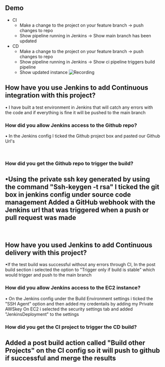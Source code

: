 ## Demo
- CI
  - Make a change to the project on your feature branch -> push changes to repo
  - Show pipeline running in Jenkins -> Show main branch has been updated
- CD
  - Make a change to the project on your feature branch -> push changes to repo
  - Show pipeline running in Jenkins -> Show ci pipeline triggers build pipeline
  - Show updated instance
![Recording](Recording.gif)


## How have you use Jenkins to add Continuous integration with this project?

• I have built a test environment in Jenkins that will catch any errors with the code and if everything is fine it will be pushed to 
the main branch​

### How did you allow Jenkins access to the Github repo?

• In the Jenkins config I ticked the Github project box and pasted our Github Url's

​
### How did you get the Github repo to trigger the build?

•Using the private ssh key generated by using the command "Ssh-keygen -t rsa" I ticked the git box in jenkins config under source code management 
Added a GitHub webhook with the Jenkins url that was triggered when a push or pull request was made
---
​
## How have you used Jenkins to add Continuous delivery with this project?

•If the test build was successful without any errors through CI, In the post build section i selected the option to "Trigger only if build is stable" which would trigger and push to the main branch

### How did you allow Jenkins access to the EC2 instance?

• On the Jenkins config under the Build Environment settings i ticked the "SSH Agent" option and then added my credentails by adding my Private AWSkey
On EC2 i selected the security settings tab and added "JenkinsDeployment" to the settings
​
### How did you get the CI project to trigger the CD build?
​
Added a post build action called "Build other Projects" on the CI config so it will push to github if successful and merge the results 
​
---

